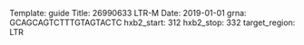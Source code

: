 Template: guide
Title: 26990633 LTR-M
Date: 2019-01-01
grna: GCAGCAGTCTTTGTAGTACTC
hxb2_start: 312
hxb2_stop: 332
target_region: LTR
